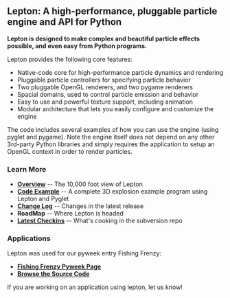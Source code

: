 ## Lepton: A high-performance, pluggable particle engine and API for Python ##

**Lepton is designed to make complex and beautiful particle effects possible, and even easy from Python programs.**

Lepton provides the following core features:

  * Native-code core for high-performance particle dynamics and rendering
  * Pluggable particle controllers for specifying particle behavior
  * Two pluggable OpenGL renderers, and two pygame renderers
  * Spacial domains, used to control particle emission and behavior
  * Easy to use and powerful texture support, including animation
  * Modular architecture that lets you easily configure and customize the engine

The code includes several examples of how you can use the engine (using pyglet and pygame). Note the engine itself does not depend on any other 3rd-party Python libraries and simply requires the application to setup an OpenGL context in order to render particles.

### Learn More ###

  * **[Overview](Overview.md)** -- The 10,000 foot view of Lepton
  * **[Code Example](http://code.google.com/p/py-lepton/source/browse/trunk/examples/splode.py)** -- A complete 3D explosion example program using Lepton and Pyglet
  * **[Change Log](http://code.google.com/p/py-lepton/source/browse/trunk/CHANGES.txt)** -- Changes in the latest release
  * **RoadMap** -- Where Lepton is headed
  * **[Latest Checkins](http://code.google.com/p/py-lepton/source/list)** -- What's cooking in the subversion repo


### Applications ###

Lepton was used for our pyweek entry Fishing Frenzy:
  * **[Fishing Frenzy Pyweek Page](http://www.pyweek.org/e/CampInvisible/)**
  * **[Browse the Source Code](http://code.google.com/p/caseman/source/browse/#svn/trunk/fishing_frenzy)**

If you are working on an application using lepton, let us know!